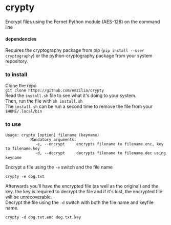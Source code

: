 # crypty
Encrypt files using the Fernet Python module (AES-128) on the command line

#### dependencies   
Requires the cryptography package from pip (```pip install --user cryptography```) or the python-cryptography package from your system repository.   

### to install
Clone the repo   
```git clone https://github.com/emzilia/crypty```   
Read the ```install.sh``` file to see what it's doing to your system.   
Then, run the file with ```sh install.sh```    
The ```install.sh``` can be run a second time to remove the file from your ```$HOME/.local/bin```

### to use
```
Usage: crypty [option] filename (keyname)   
           Mandatory arguments:   
             -e, --encrypt     encrypts filename to filename.enc, key to filename.key   
             -d, --decrypt     decrypts filename to filename.dec using keyname   
```

Encrypt a file using the ```-e``` switch and the file name

```
crypty -e dog.txt
```

Afterwards you'll have the encrypted file (as well as the original) and the key, the key is required to decrypt the file and if it's lost, the encrypted file will be unrecoverable.    
Decrypt the file using the ```-d``` switch with both the file name and keyfile name.   

```
crypty -d dog.txt.enc dog.txt.key
```

